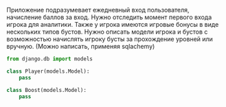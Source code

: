 Приложение подразумевает ежедневный вход пользователя, начисление баллов за вход. Нужно отследить момент первого входа игрока для аналитики. Также у игрока имеются игровые бонусы в виде нескольких типов бустов. Нужно описать модели игрока и бустов с возможностью начислять игроку бусты за прохождение уровней или вручную. (Можно написать, применяя sqlachemy)
```python
from django.db import models

class Player(models.Model):
    pass 

class Boost(models.Model):
    pass
```
